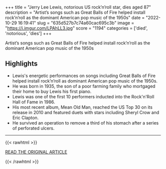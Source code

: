 +++
title = "Jerry Lee Lewis, notorious US rock’n’roll star, dies aged 87"
description = "Artist’s songs such as Great Balls of Fire helped install rock’n’roll as the dominant American pop music of the 1950s"
date = "2022-10-29 16:19:41"
slug = "635d527b7c74a60cac695c3b"
image = "https://i.imgur.com/LPAhLL3.jpg"
score = "1194"
categories = ['died', 'notorious', 'dies']
+++

Artist’s songs such as Great Balls of Fire helped install rock’n’roll as the dominant American pop music of the 1950s

## Highlights

- Lewis's energetic performances on songs including Great Balls of Fire helped install rock’n’roll as dominant American pop music of the 1950s.
- He was born in 1935, the son of a poor farming family who mortgaged their home to buy Lewis his first piano.
- Lewis was one of the first 10 performers inducted into the Rock'n'Roll Hall of Fame in 1986.
- His most recent album, Mean Old Man, reached the US Top 30 on its release in 2010 and featured duets with stars including Sheryl Crow and Eric Clapton.
- He survived an operation to remove a third of his stomach after a series of perforated ulcers.

---

{{< rawhtml >}}
  <p class="article-category">
    <a target="_blank" href="https://www.theguardian.com/music/2022/oct/28/jerry-lee-lewis-rock-n-roll-star-dead?CMP=Share_AndroidApp_Other">READ THE ORIGINAL ARTICLE</a>
  </p>
{{< /rawhtml >}}
